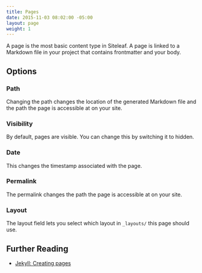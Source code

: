 ```yaml
---
title: Pages
date: 2015-11-03 08:02:00 -05:00
layout: page
weight: 1
---
```


A page is the most basic content type in Siteleaf. A page is linked to a Markdown file in your project that contains frontmatter and your body.

## Options

### Path

Changing the path changes the location of the generated Markdown file and the path the page is accessible at on your site.

### Visibility

By default, pages are visible. You can change this by switching it to hidden.

### Date

This changes the timestamp associated with the page.

### Permalink

The permalink changes the path the page is accessible at on your site.

### Layout

The layout field lets you select which layout in `_layouts/` this page should use.

## Further Reading

- [Jekyll: Creating pages](http://jekyllrb.com/docs/pages/)
